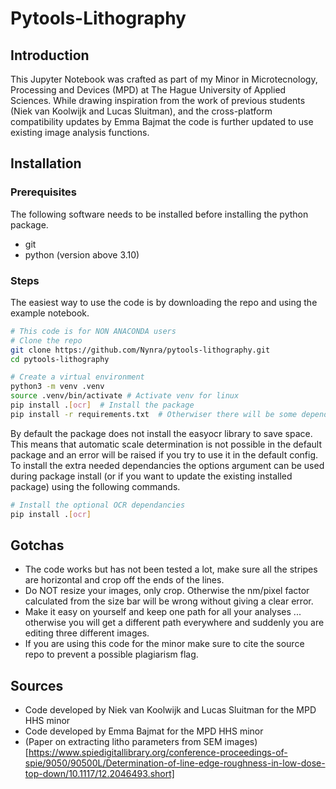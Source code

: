 # Pytools-Lithography

## Introduction

This Jupyter Notebook was crafted as part of my Minor in Microtecnology, Processing and Devices (MPD) at The Hague University of Applied Sciences. While drawing inspiration from the work of previous students (Niek van Koolwijk and Lucas Sluitman), and the cross-platform compatibility updates by Emma Bajmat the code is further updated to use existing image analysis functions.

## Installation

### Prerequisites

The following software needs to be installed before installing the python package.

* git
* python (version above 3.10)

### Steps

The easiest way to use the code is by downloading the repo and using the example notebook.

```bash
# This code is for NON ANACONDA users
# Clone the repo
git clone https://github.com/Nynra/pytools-lithography.git
cd pytools-lithography

# Create a virtual environment
python3 -m venv .venv
source .venv/bin/activate # Activate venv for linux
pip install .[ocr]  # Install the package
pip install -r requirements.txt  # Otherwiser there will be some dependancy issues
```

By default the package does not install the easyocr library to save space. This means that automatic scale determination is not possible in the default package and an error will be raised if you try to use it in the default config. To install the extra needed dependancies the options argument can be used during package install (or if you want to update the existing installed package) using the following commands.

```bash
# Install the optional OCR dependancies
pip install .[ocr]
```

## Gotchas

- The code works but has not been tested a lot, make sure all the stripes
are horizontal and crop off the ends of the lines.
- Do NOT resize your images, only crop. Otherwise the nm/pixel factor calculated from the size bar will be wrong without giving a clear error.
- Make it easy on yourself and keep one path for all your analyses ... otherwise you will get a different path everywhere and suddenly you are editing three different images. 
- If you are using this code for the minor make sure to cite the source repo to prevent a possible plagiarism flag.

## Sources

- Code developed by Niek van Koolwijk and Lucas Sluitman for the MPD HHS minor
- Code developed by Emma Bajmat for the MPD HHS minor
- (Paper on extracting litho parameters from SEM images)[https://www.spiedigitallibrary.org/conference-proceedings-of-spie/9050/90500L/Determination-of-line-edge-roughness-in-low-dose-top-down/10.1117/12.2046493.short]
